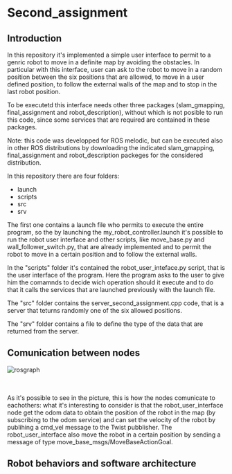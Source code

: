 # Second_assignment

## Introduction

In this repository it's implemented a simple user interface to permit to a genric robot to move in a definite map by avoiding the obstacles. In particular with this interface, user can ask to the robot to move in a random position between the six positions that are allowed, to move in a user defined position, to follow the external walls of the map and to stop in the last robot position.

To be executetd this interface needs other three packages (slam_gmapping, final_assignment and robot_description), without which is not posible to run this code, since some services that are required are contained in these packages.

Note: this code was developped for ROS melodic, but can be executed also in other ROS distributions by downloading the indicated slam_gmapping, final_assignment and robot_description packeges for the considered distribution.


In this repository there are four folders: 

* launch 
* scripts
* src
* srv

The first one contains a launch file who permits to execute the entire program, so the by launching the my_robot_controller.launch it's possible to run the robot user interface and other scripts, like move_base.py and wall_follower_switch.py, that are already implemented and  to permit the robot to move in a certain position and to follow the external walls.

In the "scripts" folder it's contained the robot_user_inteface.py script, that is the user interface of the program. Here the program asks to the user to give him the comamnds to decide wich operation should it execute and to do that it calls the services that are launched previously with the launch file.

The "src" folder contains the server_second_assignment.cpp code, that is a server that teturns randomly one of the six allowed positions.

The "srv" folder contains a file to define the type of the data that are returned from the server.

## Comunication between nodes 


![rosgraph](https://user-images.githubusercontent.com/48511957/107848524-59255a00-6df4-11eb-8f9f-f9fe00d28803.png)

<br />

<br />
As it's possible to see in the picture, this is how the nodes comunicate to eachothers: what it's interesting to consider is that the robot_user_interface node get the odom data to obtain the position of the robot in the map (by subscribing to the odom service) and can set the velocity of the robot by publihing a cmd_vel message to the Twist pubblisher. 
The robot_user_interface also move the robot in a certain position by sending a message of type move_base_msgs/MoveBaseActionGoal. 

## Robot behaviors and software architecture 


